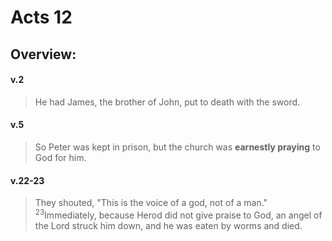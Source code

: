 # Acts 12

## Overview:


#### v.2
>He had James, the brother of John, put to death with the sword.

#### v.5
>So Peter was kept in prison, but the church was **earnestly praying** to God for him.

#### v.22-23
>They shouted, "This is the voice of a god, not of a man." <sup>23</sup>Immediately, because Herod did not give praise to God, an angel of the Lord struck him down, and he was eaten by worms and died.
